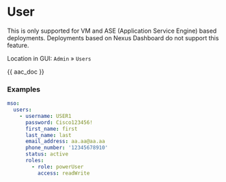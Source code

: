 # User

This is only supported for VM and ASE (Application Service Engine) based deployments. Deployments based on Nexus Dashboard do not support this feature.

Location in GUI:
`Admin` » `Users`

{{ aac_doc }}
### Examples

```yaml
mso:
  users:
    - username: USER1
      password: Cisco123456!
      first_name: first
      last_name: last
      email_address: aa.aa@aa.aa
      phone_number: '12345678910'
      status: active
      roles:
        - role: powerUser
          access: readWrite
```
